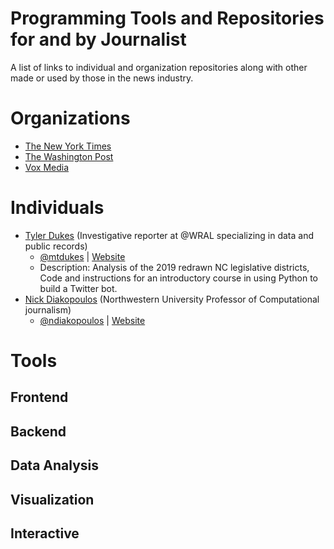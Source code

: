 # Programming Tools and Repositories for and by Journalist
A list of links to individual and organization repositories along with other made or used by those in the news industry.


Organizations
========

- [The New York Times](https://github.com/nytimes)
- [The Washington Post](https://github.com/washingtonpost)
- [Vox Media](https://github.com/voxmedia)

Individuals
========
- [Tyler Dukes](https://github.com/mtdukes) (Investigative reporter at 
@WRAL
 specializing in data and public records)
    - [@mtdukes](https://twitter.com/mtdukes) | [Website](https://t.co/NgpdQ2EcOX?amp=1)
    - Description: Analysis of the 2019 redrawn NC legislative districts, Code and instructions for an introductory course in using Python to build a Twitter bot.
- [Nick Diakopoulos](https://github.com/NickDiakopoulos) (Northwestern  University Professor of Computational journalism)
    - [@ndiakopoulos](https://twitter.com/ndiakopoulos) | [Website](http://www.nickdiakopoulos.com/)
    


Tools
========
## Frontend
## Backend
## Data Analysis
## Visualization
## Interactive 
